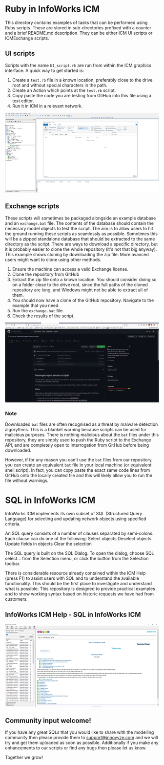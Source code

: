 # Ruby in InfoWorks ICM

This directory contains examples of tasks that can be performed using Ruby scripts. These are stored in sub-directories prefixed with a counter and a brief README.md description. They can be either ICM UI scripts or ICMExchange scripts.

## UI scripts
Scripts with the name `UI_script.rb` are run from within the ICM graphics interface. A quick way to get started is:
1. Create a `test.rb` file in a known location, preferably close to the drive root and without special characters in the path.
2. Create an Action which points at the `test.rb` script.
3. Copy paste the code you are testing from GitHub into this file using a text editor.
4. Run it in ICM in a relevant network.

![](gif001.gif)

## Exchange scripts
These scripts will sometimes be packaged alongside an example database and an `exchange.bat` file. The contents of the database should contain the necessary model objects to test the script. The aim is to allow users to hit the ground running these scripts as seamlessly as possible. Sometimes this will be a zipped standalone database that should be extracted to the same directory as the script.
There are ways to download a specific directory, but it is probably easier to clone the whole repository (it's not that big anyway). This example shows cloning by downloading the zip file. More avanced users might want to clone using other methods.
1. Ensure the machine can access a valid Exchange license.
2. Clone the repository from GitHub
3. Extract the zip file onto a known location. You should consider doing so on a folder close to the drive root, since the full paths of the cloned repository are long, and Windows might not be able to extract all of them.
4. You should now have a clone of the GitHub repository. Navigate to the example that you need.
5. Run the `exchange.bat` file. 
6. Check the results of the script.

![](gif002.gif)

### Note
Downloaded `bat` files are often recognised as a threat by malware detection algorythms. This is a blanket warning because scripts can be used for malicious purposes. There is nothing malicious about the `bat` files under this repository, they are simply used to push the Ruby script to the Exchange API, and are completely open to interrogation from GitHub before being downloaded. 

However, if for any reason you can't use the `bat` files from our repository, you can create an equivalent `bat` file in your local machine (or equivalent shell script). In fact, you can copy paste the exact same code lines from GitHub onto the locally created file and this will likely allow you to run the file without warnings.

# SQL in InfoWorks ICM
InfoWorks ICM implements its own subset of SQL (Structured Query Language) for selecting and updating network objects using specified criteria. 

An SQL query consists of a number of clauses separated by semi-colons. Each clause can do one of the following:
    Select objects 
    Deselect objects 
    Update fields in objects 
    Clear the selection

The SQL query is built on the SQL Dialog. To open the dialog, choose SQL select... from the Selection menu, or click the  button from the Selection toolbar.

There is considerable resource already contained within the ICM Help (press F1) to assist users with SQL and to understand the available functionality. This should be the first place to investigate and understand what is possible. This repository is designed to provide practical examples and to show working syntax based on historic requests we have had from customers. 

## InfoWorks ICM Help - SQL in InfoWorks ICM
![](img001.png)

## Community input welcome!
If you have any great SQLs that you would like to share with the modelling community then please provide them to support@innovyze.com and we will try and get them uploaded as soon as possible. Additionally if you make any enhancements to our scripts or find any bugs then please let us know. 

Together we grow!
